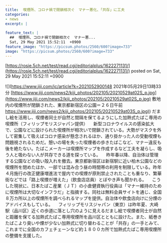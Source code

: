 ```yaml
---
title:  喫煙所、コロナ禍で閉鎖相次ぐ　マナー悪化、「共存」に工夫  
categories:
- news
excerpt: |
  
feature_text: |
  ##  喫煙所、コロナ禍で閉鎖相次ぐ　マナー悪...
  Sat, 29 May 2021 15:52:11  +0900
feature_image: "https://picsum.photos/2560/600?image=733"
image: "https://picsum.photos/2560/600?image=733"
---
```


[https://rosie.5ch.net/test/read.cgi/editorialplus/1622271131/](https://rosie.5ch.net/test/read.cgi/editorialplus/1622271131/)
posted on Sat, 29 May 2021 15:52:11  +0900

<!--more-->

![](https://www.jiji.com/jc/article?k=2021052900148 2021年05月29日13時33分 [https://www.jiji.com/news2/kiji_photos/202105/20210529at02S_p.jpg](https://www.jiji.com/news2/kiji_photos/202105/20210529at02S_p.jpg) 敷地内の喫煙所が閉鎖された、東京都新宿区の公園＝２６日午前 [https://www.jiji.com/news2/kiji_photos/202105/20210529at03S_p.jpg)](https://www.jiji.com/news2/kiji_photos/202105/20210529at03S_p.jpg)) だまし絵を活用し、喫煙者同士が自然と間隔を保てるようにした加熱式たばこ専用の喫煙所（フィリップモリスジャパン提供） 　新型コロナウイルスの感染拡大で、公園などに設けられた喫煙所が相次いで閉鎖されている。大勢がマスクを外して密集して吸えばコロナ感染が懸念されるほか、通り掛かった人の受動喫煙も問題視されるためだ。憩いの場を失った喫煙者の歩きたばこなど、マナー違反も後を絶たない。たばこメーカーは喫煙所マップを作成するなど工夫を凝らし、吸う人と吸わない人が共存できる道を探っている。 　昨年春以降、自治体は管理する公園などの吸い殻入れを撤去。東京都新宿区は新宿駅に近い柏木公園などの喫煙所を閉めたほか、一部では混み合う昼の時間帯の利用を制限している。昨年４月施行の改正健康増進法で屋内での喫煙が原則禁止されたことも重なり、繁華街などでは「路上喫煙が増えた」（飲食店店員）とぼやき声も聞かれる。 　こうした現状に、日本たばこ産業（ＪＴ）の小倉健資執行役員は「マナー維持のために喫煙所は大切なインフラだ」と指摘する。同社は無料会員サイトを通じ、全国８万カ所以上の喫煙所を調べられるマップを提供。自治体や飲食店向けに分煙のアドバイスもしている。 　フィリップモリスジャパン（東京）は昨年夏、大崎駅（品川区）近くの歩道に落とし穴のように見えるだまし絵で喫煙者同士が自然と距離を保てる加熱式たばこ専用喫煙所を品川区とともに設けた。また、紙巻きたばこより臭いや煙が少ない加熱式に切り替わることが「共存」の一手とみて、これまでに全国のカフェチェーンなど約１８００カ所で加熱式たばこ専用喫煙所の整備を支援した。
